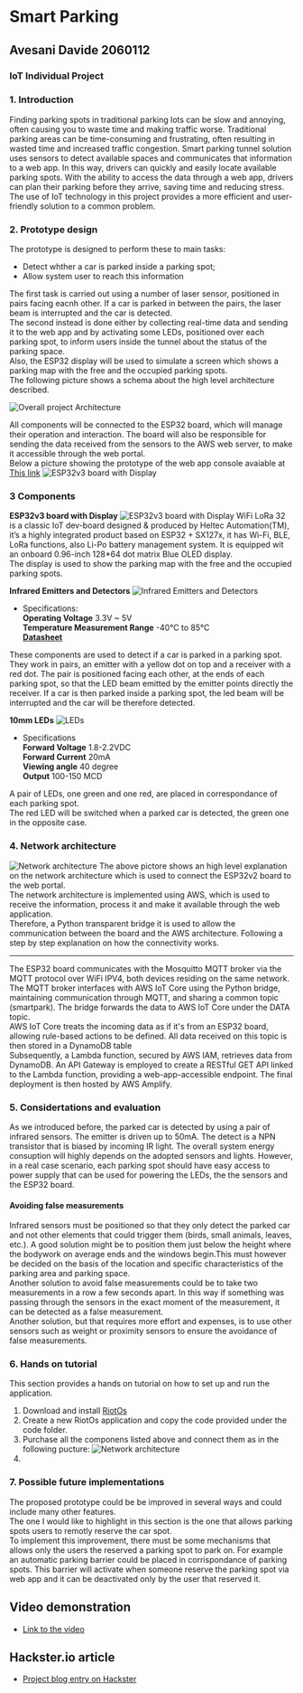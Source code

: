 # Smart Parking

## Avesani Davide 2060112

### IoT Individual Project

### 1. Introduction

Finding parking spots in traditional parking lots can be slow and annoying, often causing you to waste time and making traffic worse. Traditional parking areas can be time-consuming and frustrating, often resulting in wasted time and increased traffic congestion. Smart parking tunnel solution uses sensors to detect available spaces and communicates that information to a web app. In this way, drivers can quickly and easily locate available parking spots. With the ability to access the data through a web app, drivers can plan their parking before they arrive, saving time and reducing stress. The use of IoT technology in this project provides a more efficient and user-friendly solution to a common problem.

### 2. Prototype design

The prototype is designed to perform these to main tasks:

- Detect whther a car is parked inside a parking spot;
- Allow system user to reach this information

The first task is carried out using a number of laser sensor, positioned in pairs facing eacnh other. If a car is parked in between the pairs, the laser beam is interrupted and the car is detected.  
The second instead is done either by collecting real-time data and sending it to the web app and by activating some LEDs, positioned over each parking spot, to inform users inside the tunnel about the status of the parking space.  
Also, the ESP32 display will be used to simulate a screen which shows a parking map with the free and the occupied parking spots.  
The following picture shows a schema about the high level architecture described.

![Overall project Architecture](/Diagrams/Parking%20Diagram.JPG)

All components will be connected to the ESP32 board, which will manage their operation and interaction. The board will also be responsible for sending the data received from the sensors to the AWS web server, to make it accessible through the web portal.  
Below a picture showing the prototype of the web app console avaiable at [This link](https://dev.djofecpup54jx.amplifyapp.com/)
![ESP32v3 board with Display](/images/website.PNG)

### 3 Components

**ESP32v3 board with Display**
![ESP32v3 board with Display](/images/ESP32.jpg)
WiFi LoRa 32 is a classic IoT dev-board designed & produced by Heltec Automation(TM), it’s a highly integrated product based on ESP32 + SX127x, it has Wi-Fi, BLE, LoRa functions, also Li-Po battery management system. It is equipped wit an onboard 0.96-inch 128\*64 dot matrix Blue OLED display.  
The display is used to show the parking map with the free and the occupied parking spots.

**Infrared Emitters and Detectors**
![Infrared Emitters and Detectors](/images/Infrared%20Emitters%20and%20Detectors.jpg)

- Specifications:  
   **Operating Voltage** 3.3V ~ 5V  
   **Temperature Measurement Range** -40°C to 85°C  
  [**Datasheet**](https://www.sparkfun.com/datasheets/Components/LTE-302.pdf)

These components are used to detect if a car is parked in a parking spot.
They work in pairs, an emitter with a yellow dot on top and a receiver with a red dot.
The pair is positioned facing each other, at the ends of each parking spot, so that the LED beam emitted by the emitter points directly the receiver.
If a car is then parked inside a parking spot, the led beam will be interrupted and the car will be therefore detected.

**10mm LEDs**
![LEDs](/images/LED.webp)

- Specifications  
  **Forward Voltage** 1.8-2.2VDC  
  **Forward Current** 20mA  
  **Viewing angle** 40 degree  
  **Output** 100-150 MCD

A pair of LEDs, one green and one red, are placed in correspondance of each parking spot.  
The red LED will be switched when a parked car is detected, the green one in the opposite case.

### 4. Network architecture

![Network architecture](/images/network_architecture.jpg)
The above pictore shows an high level explanation on the network architecture which is used to connect the ESP32v2 board to the web portal.  
The network architecture is implemented using AWS, which is used to receive the information, process it and make it available through the web application.  
Therefore, a Python transparent bridge it is used to allow the communication between the board and the AWS architecture. Following a step by step explanation on how the connectivity works.

---

The ESP32 board communicates with the Mosquitto MQTT broker via the MQTT protocol over WiFi IPV4, both devices residing on the same network.  
The MQTT broker interfaces with AWS IoT Core using the Python bridge, maintaining communication through MQTT, and sharing a common topic (smartpark). The bridge forwards the data to AWS IoT Core under the DATA topic.  
AWS IoT Core treats the incoming data as if it's from an ESP32 board, allowing rule-based actions to be defined. All data received on this topic is then stored in a DynamoDB table  
Subsequently, a Lambda function, secured by AWS IAM, retrieves data from DynamoDB. An API Gateway is employed to create a RESTful GET API linked to the Lambda function, providing a web-app-accessible endpoint.
The final deployment is then hosted by AWS Amplify.

### 5. Considertations and evaluation

As we introduced before, the parked car is detected by using a pair of infrared sensors.
The emitter is driven up to 50mA. The detect is a NPN transistor that is biased by incoming IR light.
The overall system energy consuption will highly depends on the adopted sensors and lights. However, in a real case scenario, each parking spot should have easy access to power supply that can be used for powering the LEDs, the the sensors and the ESP32 board.

#### Avoiding false measurements

Infrared sensors must be positioned so that they only detect the parked car and not other elements that could trigger them (birds, small animals, leaves, etc.). A good solution might be to position them just below the height where the bodywork on average ends and the windows begin.This must however be decided on the basis of the location and specific characteristics of the parking area and parking space.  
Another solution to avoid false measurements could be to take two measurements in a row a few seconds apart. In this way if something was passing through the sensors in the exact moment of the measurement, it can be detected as a false measurement.  
Another solution, but that requires more effort and expenses, is to use other sensors such as weight or proximity sensors to ensure the avoidance of false measurements.

### 6. Hands on tutorial

This section provides a hands on tutorial on how to set up and run the application.

1. Download and install [RiotOs](https://www.riot-os.org/)
2. Create a new RiotOs application and copy the code provided under the code folder.
3. Purchase all the componens listed above and connect them as in the following pucture:
   ![Network architecture](/images/Untitled%20Sketch_bb.jpg)
4.

### 7. Possible future implementations

The proposed prototype could be be improved in several ways and could include many other features.  
The one I would like to highlight in this section is the one that allows parking spots users to remotly reserve the car spot.  
To implement this improvement, there must be some mechanisms that allows only the users the reserved a parking spot to park on. For example an automatic parking barrier could be placed in corrispondance of parking spots. This barrier will activate when someone reserve the parking spot via web app and it can be deactivated only by the user that reserved it.

## Video demonstration

- [Link to the video](https://youtu.be/ZhnvmG-MbWw)

## Hackster.io article

- [Project blog entry on Hackster](https://www.hackster.io/aveklan/smart-parking-ea58aa)
